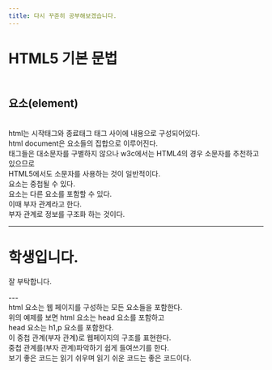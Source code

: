 ```yaml
---
title: 다시 꾸준히 공부해보겠습니다.
---
```


# HTML5 기본 문법
## <br> 요소(element)
<br>html는 시작태그와 종료태그 태그 사이에 내용으로 구성되어있다.
<br> html document은 요소들의 집합으로 이루어진다.
<br> 태그들은 대소문자를 구별하지 않으나 w3c에서는 HTML4의 경우 소문자를 추천하고 있으므로
<br> HTML5에서도 소문자를 사용하는 것이 일반적이다.
<br> 요소는 중첩될 수 있다. 
<br> 요소는 다른 요소를 포함할 수 있다. 
<br> 이때 부자 관계라고 한다. 
<br> 부자 관계로 정보를 구조화 하는 것이다.

---
<!doctype html>
 <html>
  <head> <meta charset="utf-8">
  </head>
<body>
  <h1>학생입니다.</h1>
   <p> 잘 부탁합니다.</p>
</body>
 </html>
---
<br> html 요소는 웹 페이지를 구성하는 모든 요소들을 포함한다.
<br> 위의 예제를 보면 html 요소는 head 요소를 포함하고
<br> head 요소는 h1,p 요소를 포함한다.
<br> 이 중첩 관계(부자 관계)로 웹페이지의 구조를 표현한다.
<br>중첩 관계를(부자 관계)파악하기 쉽게 들여쓰기를 한다.
<br> 보기 좋은 코드는 읽기 쉬우며 읽기 쉬운 코드는 좋은 코드이다.

